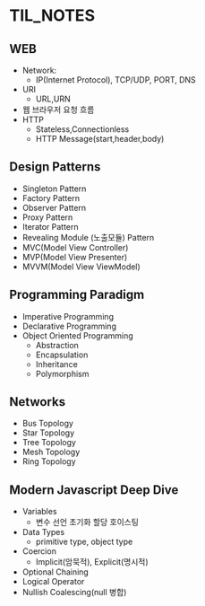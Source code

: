 # TIL_NOTES

## WEB 
- Network:
  - IP(Internet Protocol), TCP/UDP, PORT, DNS
- URI
  - URL,URN
- 웹 브라우저 요청 흐름
- HTTP 
  - Stateless,Connectionless
  - HTTP Message(start,header,body)

## Design Patterns 
 - Singleton Pattern 
 - Factory Pattern 
 - Observer Pattern
 - Proxy Pattern
 - Iterator Pattern 
 - Revealing Module (노출모듈) Pattern
 - MVC(Model View Controller)
 - MVP(Model View Presenter)
 - MVVM(Model View ViewModel)


 ## Programming Paradigm
  - Imperative Programming 
  - Declarative Programming 
  - Object Oriented Programming  
    - Abstraction
    - Encapsulation
    - Inheritance
    - Polymorphism

 ## Networks
 - Bus Topology 
 - Star Topology 
 - Tree Topology 
 - Mesh Topology 
 - Ring Topology

  ## Modern Javascript Deep Dive
   - Variables 
     - 변수 선언 초기화 할당 호이스팅
   - Data Types
     - primitive type, object type
   - Coercion 
     - Implicit(암묵적), Explicit(명시적)
   - Optional Chaining 
   - Logical Operator
   - Nullish Coalescing(null 병합)

